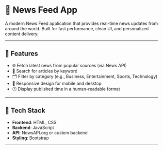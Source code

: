  
# 📰 News Feed App

A modern News Feed application that provides real-time news updates from around the world. Built for fast performance, clean UI, and personalized content delivery.

---

## 🚀 Features

- 🌐 Fetch latest news from popular sources (via News API)
- 🔎 Search for articles by keyword
- 🗂️ Filter by category (e.g., Business, Entertainment, Sports, Technology)
- 📱 Responsive design for mobile and desktop
- 🕒 Display published time in a human-readable format

---
## 🧰 Tech Stack

- **Frontend**: HTML, CSS
- **Backend**: JavaScript
- **API**: NewsAPI.org or custom backend
- **Styling**:  Bootstrap 
----
